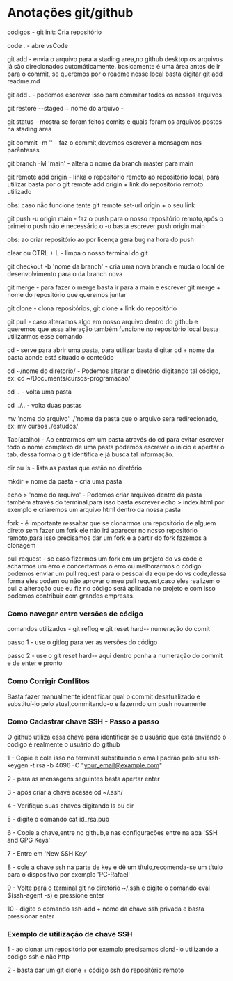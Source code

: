 # Anotações git/github

códigos - git init: Cria repositório

code . - abre vsCode

git add - envia o arquivo para a stading area,no github desktop os arquivos já são direcionados automáticamente. basicamente é uma área antes de ir para o commit, se queremos por o readme nesse local basta digitar git add readme.md

git add . - podemos escrever isso para commitar todos os nossos arquivos

git restore --staged + nome do arquivo - 

git status - mostra se foram feitos comits e quais foram os arquivos postos na stading area

git commit -m '' - faz o commit,devemos escrever a mensagem nos parênteses

git branch -M 'main' - altera o nome da branch master para main

git remote add origin - linka o repositório remoto ao repositório local, para utilizar basta por o git remote add origin + link do repositório remoto utilizado

obs: caso não funcione tente git remote set-url origin + o seu link 

git push -u origin main - faz o push para o nosso repositório remoto,após o primeiro push não é necessário o -u  basta escrever push origin main

obs: ao criar repositório ao por licença gera bug na hora do push

clear  ou CTRL + L - limpa o nosso terminal do git

git checkout -b 'nome da branch' - cria uma nova branch e muda o local de desenvolvimento para o da branch nova 

git merge - para fazer o merge basta ir para a main e escrever git merge + nome do repositório que queremos juntar

git clone - clona repositórios, git clone + link do repositório

git pull - caso alteramos algo em nosso arquivo dentro do github e queremos que essa alteração também funcione no repositório local basta utilizarmos esse comando

cd - serve para abrir uma pasta, para utilizar basta digitar cd + nome da pasta aonde está situado o conteúdo

cd ~/nome do diretorio/ - Podemos alterar o diretório digitando tal código, ex: cd ~/Documents/cursos-programacao/

cd .. - volta uma pasta

cd ../..  - volta duas pastas

mv 'nome do arquivo' ./'nome da pasta que o arquivo sera redirecionado, ex:  mv cursos ./estudos/

Tab(atalho) - Ao entrarmos em um pasta através do cd para evitar escrever todo o nome complexo de uma pasta podemos escrever o início e apertar o tab,
dessa forma o git identifica e já busca tal informação.

dir ou ls - lista as pastas que estão no diretório

mkdir + nome da pasta - cria uma pasta

echo > 'nome do arquivo' - Podemos criar arquivos dentro da pasta também através do terminal,para isso basta escrever echo > index.html por exemplo e
criaremos um arquivo html dentro da nossa pasta

fork - é importante ressaltar que se clonarmos um repositório de alguem direto sem fazer um fork ele não irá aparecer no nosso repositório remoto,para isso precisamos dar um fork e a partir do fork fazemos a clonagem

pull request - se caso fizermos um fork em um projeto do vs code e acharmos um erro e concertarmos o erro ou melhorarmos o código podemos enviar um pull request para o pessoal da equipe do vs code,dessa forma eles podem ou não aprovar o meu pull request,caso eles realizem o pull a alteração que eu fiz no código será aplicada no projeto e com isso podemos contribuir com grandes empresas.


### Como navegar entre versôes de código

comandos utilizados - git reflog e git reset hard-- numeração do comit 

passo 1 - use o gitlog para ver as versões do código

passo 2 - use o git reset hard-- aqui dentro ponha a numeração do commit e de enter e pronto

### Como Corrigir Conflitos

Basta fazer manualmente,identificar qual o commit desatualizado e substituí-lo pelo atual,commitando-o e fazerndo um push novamente

### Como Cadastrar chave SSH - Passo a passo

O github utiliza essa chave para identificar se o usuário que está enviando o código é realmente o usuário do github

1 - Copie e cole isso no terminal substituindo o email padrão pelo seu ssh-keygen -t rsa -b 4096 -C "your_email@example.com" 

2 - para as mensagens seguintes basta apertar enter

3 - após criar a chave acesse cd ~/.ssh/

4 - Verifique suas chaves digitando ls ou dir

5 - digite o comando cat id_rsa.pub

6 - Copie a chave,entre no github,e nas configurações entre na aba 'SSH and GPG Keys'

7 - Entre em 'New SSH Key'

8 - cole a chave ssh na parte de key e dê um título,recomenda-se um título para o dispositivo por exemplo 'PC-Rafael'

9 - Volte para o terminal git no diretório ~/.ssh e digite o comando eval $(ssh-agent -s) e pressione enter

10 - digite o comando ssh-add + nome da chave ssh privada e basta pressionar enter

### Exemplo de utilização de chave SSH

1 - ao clonar um repositório por exemplo,precisamos cloná-lo utilizando a código ssh e não http

2 - basta dar um git clone + código ssh do repositório remoto








